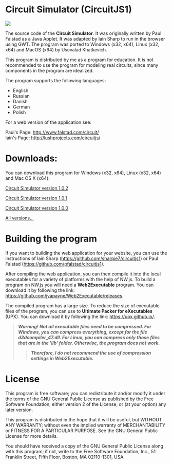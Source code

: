 # Circuit Simulator (CircuitJS1)

![](https://pp.userapi.com/c849220/v849220906/728da/TlBHd39K6v8.jpg)

The source code of the **Circuit Simulator**. It was originally written by Paul Falstad as a Java Applet. It was adapted by Iain Sharp to run in the browser using GWT. The program was ported to Windows (x32, x64), Linux (x32, x64) and MacOS (x64) by Usevalad Khatkevich.

This program is distributed by me as a program for education. It is not recommended to use the program for modeling real circuits, since many components in the program are idealized.

The program supports the following languages:
- English
- Russian
- Danish
- German
- Polish

For a web version of the application see:

Paul's Page: http://www.falstad.com/circuit/  
Iain's Page: http://lushprojects.com/circuitjs/

# Downloads:

You can download this program for Windows (x32, x64), Linux (x32, x64) and Mac OS X (x64):

[Circuit Simulator version 1.0.2](https://github.com/CEBA77/circuitjs1/releases/tag/1.0.2)

[Circuit Simulator version 1.0.1](https://github.com/CEBA77/circuitjs1/releases/tag/1.0.1)

[Circuit Simulator version 1.0.0](https://github.com/CEBA77/circuitjs1/releases/tag/1.0.0)

[All versions...](https://github.com/CEBA77/circuitjs1/releases)

# Building the program

If you want to building the web application for your website, you can use the instructions of Iain Sharp (https://github.com/sharpie7/circuitjs1) or Paul Falstad (https://github.com/pfalstad/circuitjs1).

After compiling the web application, you can then compile it into the local executables for a variety of platforms with the help of NW.js. To build a program on NW.js you will need a **Web2Executable** program. You can download it by following the link: https://github.com/jyapayne/Web2Executable/releases.

The compiled program has a large size. To reduce the size of executable files of the program, you can use to **Ultimate Packer for eXecutables** (UPX). You can download it by following the link: https://upx.github.io/.

> ***Warning! Not all executable files need to be compressed. For Windows, you can compress everything, except for the file d3dcompiler_47.dll. For Linux, you can compress only those files that are in the 'lib' folder. Otherwise, the program does not work.***
>> ***Therefore, I do not recommend the use of compression settings in Web2Executable.***

# License

This program is free software; you can redistribute it and/or modify it under the terms of the GNU General Public License as published by the Free Software Foundation; either version 2 of the License, or (at your option) any later version.

This program is distributed in the hope that it will be useful, but WITHOUT ANY WARRANTY; without even the implied warranty of MERCHANTABILITY or FITNESS FOR A PARTICULAR PURPOSE. See the GNU General Public License for more details.

You should have received a copy of the GNU General Public License along with this program; if not, write to the Free Software Foundation, Inc., 51 Franklin Street, Fifth Floor, Boston, MA 02110-1301, USA.
